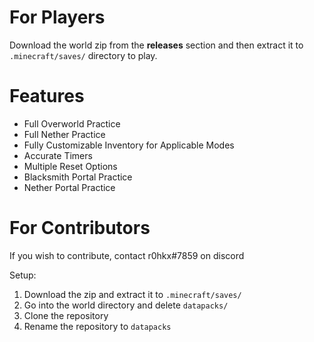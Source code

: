 # For Players
Download the world zip from the **releases** section and then extract it to `.minecraft/saves/` directory to play.

# Features
* Full Overworld Practice
* Full Nether Practice
* Fully Customizable Inventory for Applicable Modes
* Accurate Timers
* Multiple Reset Options
* Blacksmith Portal Practice
* Nether Portal Practice

# For Contributors

If you wish to contribute, contact r0hkx#7859 on discord

Setup:

  1. Download the zip and extract it to `.minecraft/saves/`
  2. Go into the world directory and delete `datapacks/`
  3. Clone the repository
  4. Rename the repository to `datapacks`
